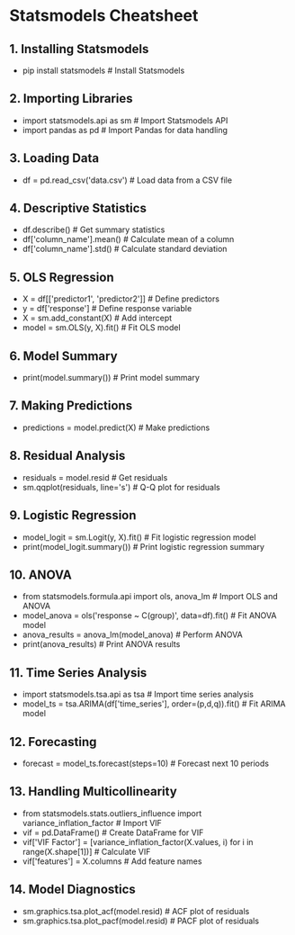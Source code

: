 # Statsmodels Cheatsheet

## 1. Installing Statsmodels
- pip install statsmodels  # Install Statsmodels

## 2. Importing Libraries
- import statsmodels.api as sm  # Import Statsmodels API
- import pandas as pd  # Import Pandas for data handling

## 3. Loading Data
- df = pd.read_csv('data.csv')  # Load data from a CSV file

## 4. Descriptive Statistics
- df.describe()  # Get summary statistics
- df['column_name'].mean()  # Calculate mean of a column
- df['column_name'].std()  # Calculate standard deviation

## 5. OLS Regression
- X = df[['predictor1', 'predictor2']]  # Define predictors
- y = df['response']  # Define response variable
- X = sm.add_constant(X)  # Add intercept
- model = sm.OLS(y, X).fit()  # Fit OLS model

## 6. Model Summary
- print(model.summary())  # Print model summary

## 7. Making Predictions
- predictions = model.predict(X)  # Make predictions

## 8. Residual Analysis
- residuals = model.resid  # Get residuals
- sm.qqplot(residuals, line='s')  # Q-Q plot for residuals

## 9. Logistic Regression
- model_logit = sm.Logit(y, X).fit()  # Fit logistic regression model
- print(model_logit.summary())  # Print logistic regression summary

## 10. ANOVA
- from statsmodels.formula.api import ols, anova_lm  # Import OLS and ANOVA
- model_anova = ols('response ~ C(group)', data=df).fit()  # Fit ANOVA model
- anova_results = anova_lm(model_anova)  # Perform ANOVA
- print(anova_results)  # Print ANOVA results

## 11. Time Series Analysis
- import statsmodels.tsa.api as tsa  # Import time series analysis
- model_ts = tsa.ARIMA(df['time_series'], order=(p,d,q)).fit()  # Fit ARIMA model

## 12. Forecasting
- forecast = model_ts.forecast(steps=10)  # Forecast next 10 periods

## 13. Handling Multicollinearity
- from statsmodels.stats.outliers_influence import variance_inflation_factor  # Import VIF
- vif = pd.DataFrame()  # Create DataFrame for VIF
- vif['VIF Factor'] = [variance_inflation_factor(X.values, i) for i in range(X.shape[1])]  # Calculate VIF
- vif['features'] = X.columns  # Add feature names

## 14. Model Diagnostics
- sm.graphics.tsa.plot_acf(model.resid)  # ACF plot of residuals
- sm.graphics.tsa.plot_pacf(model.resid)  # PACF plot of residuals
